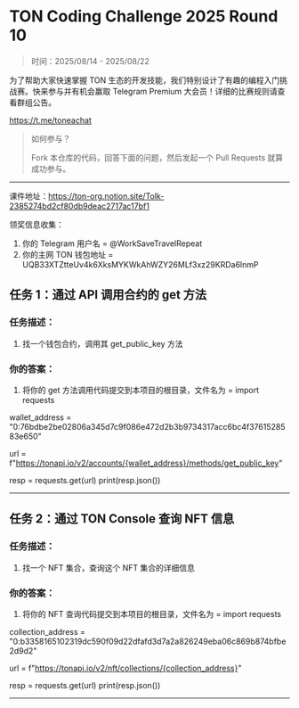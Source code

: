 # TON Coding Challenge 2025 Round 10

> 时间：2025/08/14 - 2025/08/22

为了帮助大家快速掌握 TON 生态的开发技能，我们特别设计了有趣的编程入门挑战赛。快来参与并有机会赢取 Telegram Premium 大会员！详细的比赛规则请查看群组公告。

https://t.me/toneachat

> 如何参与？
>
> Fork 本仓库的代码，回答下面的问题，然后发起一个 Pull Requests 就算成功参与。

---

课件地址：https://ton-org.notion.site/Tolk-2385274bd2cf80db9deac2717ac17bf1

领奖信息收集：
1. 你的 Telegram 用户名 = @WorkSaveTravelRepeat
2. 你的主网 TON 钱包地址 = UQB33XTZtteUv4k6XksMYKWkAhWZY26MLf3xz29KRDa6lnmP


## 任务 1：通过 API 调用合约的 get 方法
### 任务描述：

1. 找一个钱包合约，调用其 get_public_key 方法

### 你的答案：

1. 将你的 get 方法调用代码提交到本项目的根目录，文件名为 =
import requests

wallet_address = "0:76bdbe2be02806a345d7c9f086e472d2b3b9734317acc6bc4f3761528583e650"

url = f"https://tonapi.io/v2/accounts/{wallet_address}/methods/get_public_key"

resp = requests.get(url)
print(resp.json())



---

## 任务 2：通过 TON Console 查询 NFT 信息

### 任务描述：

1. 找一个 NFT 集合，查询这个 NFT 集合的详细信息

### 你的答案：

1. 将你的 NFT 查询代码提交到本项目的根目录，文件名为 = 
import requests

collection_address = "0:b3358165102319dc590f09d22dfafd3d7a2a826249eba06c869b874bfbe2d9d2"

url = f"https://tonapi.io/v2/nft/collections/{collection_address}"

resp = requests.get(url)
print(resp.json())

---



